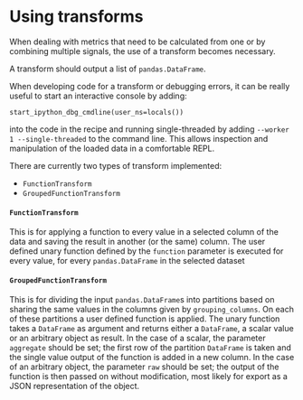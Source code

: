 Using transforms
================

When dealing with metrics that need to be calculated from one or by combining
multiple signals, the use of a transform becomes necessary.

A transform should output a list of `pandas.DataFrame`.

When developing code for a transform or debugging errors, it can be really
useful to start an interactive console by adding:
```
start_ipython_dbg_cmdline(user_ns=locals())
```
into the code in the recipe and running single-threaded by adding `--worker
1 --single-threaded` to the command line. This allows inspection and
manipulation of the loaded data in a comfortable REPL.

There are currently two types of transform implemented:
- `FunctionTransform`
- `GroupedFunctionTransform`

#### `FunctionTransform`
This is for applying a function to every value in a selected column of the data
and saving the result in another (or the same) column.
The user defined unary function defined by the `function` parameter is executed
for every value, for every `pandas.DataFrame` in the selected dataset

#### `GroupedFunctionTransform`
This is for dividing the input `pandas.DataFrame`s into partitions based on 
sharing the same values in the columns given by `grouping_columns`. On each of
these partitions a user defined function is applied. The unary function takes
a `DataFrame` as argument and returns either a `DataFrame`, a scalar value or an
arbitrary object as result. In the case of a scalar, the parameter `aggregate`
should be set; the first row of the partition `DataFrame` is taken and the
single value output of the function is added in a new column. In the case of an
arbitrary object, the parameter `raw` should be set; the output of the function
is then passed on without modification, most likely for export as a JSON
representation of the object.

